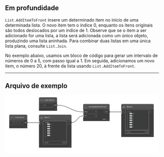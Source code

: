 ## Em profundidade
`List.AddItemToFront` insere um determinado item no início de uma determinada lista. O novo item tem o índice 0, enquanto os itens originais são todos deslocados por um índice de 1. Observe que se o item a ser adicionado for uma lista, a lista será adicionada como um único objeto, produzindo uma lista aninhada. Para combinar duas listas em uma única lista plana, consulte `List.Join`.

No exemplo abaixo, usamos um bloco de código para gerar um intervalo de números de 0 a 5, com passo igual a 1. Em seguida, adicionamos um novo item, o número 20, à frente da lista usando `List.AddItemToFront`.
___
## Arquivo de exemplo

![List.AddItemToFront](./DSCore.List.AddItemToFront_img.jpg)
